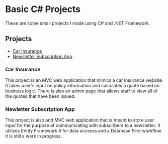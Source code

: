 # Basic C# Projects
These are some small projects I made using C# and .NET Framework.

## Projects

* [Car Insurance](https://github.com/nicktheperkins/C-Sharp-Projects/tree/main/Basic_C%23_Programs/CarInsurance)
* [Newsletter Subscription App](https://github.com/nicktheperkins/C-Sharp-Projects/tree/main/Basic_C%23_Programs/NewsletterAppMVC)


### Car Insurance
This project is an MVC web application that mimics a car insurance website. It takes user's input on policy information and calculates a quote based on business logic. There is also an admin page that allows staff to view all of the quotes that have been issued.

### Newletter Subscription App
This project is also and MVC web application that is meant to store user input for the purpose of communicating with subscribers to a newsletter. It utilizes Entity Framework 6 for data accesss and a Database First workflow. It is still a work in progress.
